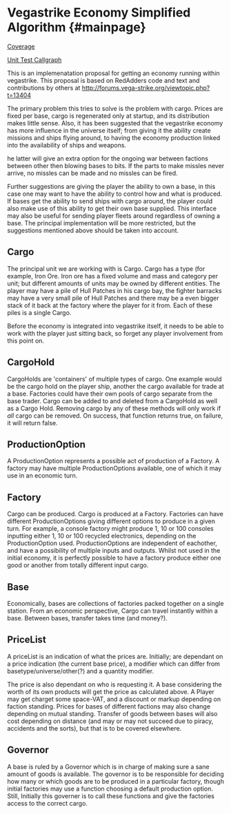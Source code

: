 Vegastrike Economy Simplified Algorithm {#mainpage}
=======================================

[Coverage](../coverage/index.html)

[Unit Test Callgraph](../unittest-callgrind.svg)

This is an implemenatation proposal for getting an economy running
within vegastrike. This proposal is based on RedAdders code and text
and contributions by others at 
http://forums.vega-strike.org/viewtopic.php?t=13404

The primary problem this tries to solve is the problem with cargo.
Prices are fixed per base, cargo is regenerated only at startup, and its
distribution makes little sense. Also, it has been suggested that the
vegastrike economy has more influence in the universe itself; from
giving it the ability create missions and ships flying around, to having
the economy production linked into the availability of ships and
weapons.

he latter will give an extra option for the ongoing war between
factions between other then blowing bases to bits. If the parts to make
missles never arrive, no missles can be made and no missles can be
fired.

Further suggestions are giving the player the ability to own a base, in
this case one may want to have the ability to control how and what is
produced. If bases get the ability to send ships with cargo around, the
player could also make use of this ability to get their own base
supplied. This interface may also be useful for sending player fleets
around regardless of owning a base. The principal implementation will
be more restricted, but the suggestions mentioned above should be taken
into account.

Cargo
-----

The principal unit we are working with is Cargo. Cargo has a type (for
example, Iron Ore. Iron ore has a fixed volume and mass and category per
unit; but different amounts of units may be owned by different entities.
The player may have a pile of Hull Patches in his cargo bay, the fighter
barracks may have a very small pile of Hull Patches and there may be a
even bigger stack of it back at the factory where the player for it
from. Each of these piles is a single Cargo. 

Before the economy is integrated into vegastrike itself, it needs to be
able to work with the player just sitting back, so forget any player
involvement from this point on.

CargoHold
---------

CargoHolds are 'containers' of multiple types of cargo. One example
would be the cargo hold on the player ship, another the cargo available
for trade at a base. Factories could have their own pools of cargo
separate from the base trader. Cargo can be added to and deleted from a
CargoHold as well as a Cargo Hold. Removing cargo by any of these
methods will only work if _all_ cargo can be removed. On success, that
function returns true, on failure, it will return false.

ProductionOption
----------------

A ProductionOption represents a possible act of production of a Factory.
A factory may have multiple ProductionOptions available, one of which it
may use in an economic turn. 

Factory
-------

Cargo can be produced. Cargo is produced at a Factory. Factories can
have different ProductionOptions giving different options to produce in
a given turn. For example, a console factory might produce 1, 10 or 100
consoles inputting either 1, 10 or 100 recycled electronics, depending
on the ProductionOption used. ProductionOptions are independent of
eachother, and have a possibility of multiple inputs and outputs. Whilst
not used in the initial economy, it is perfectly possible to have a
factory produce either one good or another from totally different input
cargo.

Base
----

Economically, bases are collections of factories packed together on a
single station. From an economic perspective, Cargo can travel instantly
within a base. Between bases, transfer takes time (and money?).

PriceList
---------

A priceList is an indication of what the prices are.
Initially; are dependant on a price indication (the current base price),
a modifier which can differ from basetype/universe/other(?) and a
quantity modifier.

The price is also dependant on who is requesting it. A base considering
the worth of its own products will get the price as calculated above. A
Player may get charget some space-VAT, and a discount or markup
depending on faction standing. Prices for bases of different factions
may also change depending on mutual standing. Transfer of goods between
bases will also cost depending on distance (and may or may not succeed
due to piracy, accidents and the sorts), but that is to be covered
elsewhere.

Governor
--------

A base is ruled by a Governor which is in charge of making sure a sane
amount of goods is available. The governor is to be responsible for
deciding how many or which goods are to be produced in a particular
factory, though initial factories may use a function choosing a default
production option. Still, Initially this governer is to call these
functions and give the factories access to the correct cargo.




